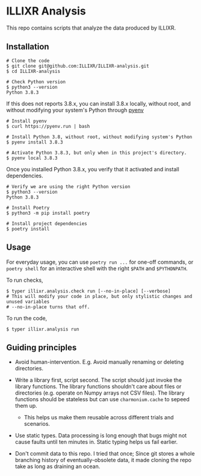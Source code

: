 # ILLIXR Analysis

This repo contains scripts that analyze the data produced by ILLIXR.

## Installation

```
# Clone the code
$ git clone git@github.com:ILLIXR/ILLIXR-analysis.git
$ cd ILLIXR-analysis

# Check Python version
$ python3 --version
Python 3.8.3
```

If this does not reports 3.8.x, you can install 3.8.x locally, without
root, and without modifying your system's Python through
[pyenv][pyenv]

```
# Install pyenv
$ curl https://pyenv.run | bash

# Install Python 3.8, without root, without modifying system's Python
$ pyenv install 3.8.3

# Activate Python 3.8.3, but only when in this project's directory.
$ pyenv local 3.8.3
```

Once you installed Python 3.8.x, you verify that it activated and
install dependencies.

```
# Verify we are using the right Python version
$ python3 --version
Python 3.8.3

# Install Poetry
$ python3 -m pip install poetry

# Install project dependencies
$ poetry install
```

## Usage

For everyday usage, you can use `poetry run ...` for one-off commands,
or `poetry shell` for an interactive shell with the right `$PATH` and
`$PYTHONPATH`.

To run checks,

```
$ typer illixr.analysis.check run [--no-in-place] [--verbose]
# This will modify your code in place, but only stylistic changes and unused variables
# --no-in-place turns that off.
```

To run the code,
```
$ typer illixr.analysis run
```

## Guiding principles

- Avoid human-intervention. E.g. Avoid manually renaming or deleting directories.

- Write a library first, script second. The script should just invoke the library functions. The library functions shouldn't care about files or directories (e.g. operate on Numpy arrays not CSV files). The library functions should be stateless but can use `charmonium.cache` to sepeed them up.
  - This helps us make them reusable across different trials and scenarios.

- Use static types. Data processing is long enough that bugs might not cause faults until ten minutes in. Static typing helps us fail earlier.

- Don't commit data to this repo. I tried that once; Since git stores a whole branching history of eventually-obsolete data, it made cloning the repo take as long as draining an ocean.

[pyenv]: https://github.com/pyenv/pyenv/
